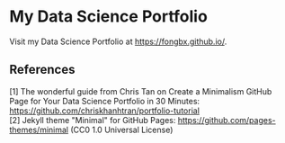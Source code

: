 # My Data Science Portfolio

Visit my Data Science Portfolio at https://fongbx.github.io/.

## References
[1] The wonderful guide from Chris Tan on Create a Minimalism GitHub Page for Your Data Science Portfolio in 30 Minutes: https://github.com/chriskhanhtran/portfolio-tutorial
<br>[2] Jekyll theme "Minimal" for GitHub Pages: https://github.com/pages-themes/minimal (CC0 1.0 Universal License)
